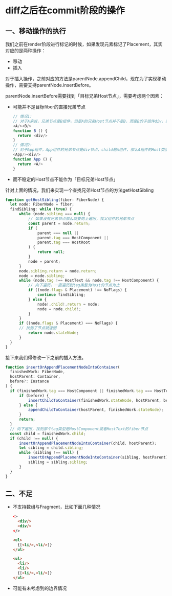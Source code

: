 # diff之后在commit阶段的操作

## 一、移动操作的执行

我们之前在render阶段进行标记的时候，如果发现元素标记了Placement，其实对应的是两种操作：

* 移动
* 插入

对于插入操作，之前对应的方法是parentNode.appendChild，现在为了实现移动操作，需要支持parentNode.insertBefore。

parentNode.insertBefore需要找到「目标兄弟Host节点」，需要考虑两个因素：

* 可能并不是目标fiber的直接兄弟节点

  ```typescript
  // 情况1:
  // 对于A来说，兄弟节点是B组件，但是A的兄弟Host节点并不是B，而是B的子组件div，实际上B可能还return <C/>，C可能还return <D/>，最后D的子节点才是一个div节点，因此A要找到目标Host兄弟节点，要遍历A的sibling，每找到一个sibling就要向下遍历，直到我们找到第一个Host节点。
  <A/><B/>
  function B () {
    return <div/>
  }
  // 情况2:
  // 对于App组件，App组件的兄弟节点是div节点，child是A组件，那么A组件的Host类型的兄弟节点是父节点的兄弟节点，这种情况下我们需要向上找，找到它的父节点的兄弟节点。
  <App/><div/>
  function App () {
    return <A/>
  }
  ```
  
* 而不稳定的Host节点不能作为「目标兄弟Host节点」


针对上面的情况，我们来实现一个查找兄弟Host节点的方法getHostSibling

  ```typescript
  function getHostSibling(fiber: FiberNode) {
  	let node: FiberNode = fiber;
  	findSibling: while (true) {
  		while (node.sibling === null) {
  			// 如果没有兄弟节点那么就要向上遍历，找父组件的兄弟节点
  			const parent = node.return;
  			if (
  				parent === null ||
  				parent.tag === HostComponent ||
  				parent.tag === HostRoot
  			) {
  				return null;
  			}
  			node = parent;
  		}
  		node.sibling.return = node.return;
  		node = node.sibling;
  		while (node.tag !== HostText && node.tag !== HostComponent) {
  			// 向下遍历，一直遍历到tag类型为Host的节点为止
  			if ((node.flags & Placement) !== NoFlags) {
  				continue findSibling;
  			} else {
  				node!.child!.return = node;
  				node = node.child!;
  			}
  		}
  		if ((node.flags & Placement) === NoFlags) {
        // 找到了节点就返回
  			return node.stateNode;
  		}
  	}
  }
  ```

  接下来我们得修改一下之前的插入方法。

  ```typescript
  function insertOrAppendPlacementNodeIntoContainer(
  	finishedWork: FiberNode,
  	hostParent: Container,
  	before?: Instance
  ) {
  	if (finishedWork.tag === HostComponent || finishedWork.tag === HostText) {
  		if (before) {
  			insertChildToContainer(finishedWork.stateNode, hostParent, before);
  		} else {
  			appendChildToContainer(hostParent, finishedWork.stateNode);
  		}
  		return;
  	}
  	// 向下遍历，找到那个tag类型是HostComponent或者HostText的fiber节点
  	const child = finishedWork.child;
  	if (child !== null) {
  		insertOrAppendPlacementNodeIntoContainer(child, hostParent);
  		let sibling = child.sibling;
  		while (sibling !== null) {
  			insertOrAppendPlacementNodeIntoContainer(sibling, hostParent);
  			sibling = sibling.sibling;
  		}
  	}
  }
  ```

## 二、不足

* 不支持数组与Fragment，比如下面几种情况

  ```html
  <>
  	<div/>
  	<div/>
  </>
  
  <ul>
  	{[<li/>,<li/>]}
  </ul>
  
  <ul>
    <li/>
    <li/>
  	{[<li/>,<li/>]}
  </ul>
  ```

* 可能有未考虑到的边界情况